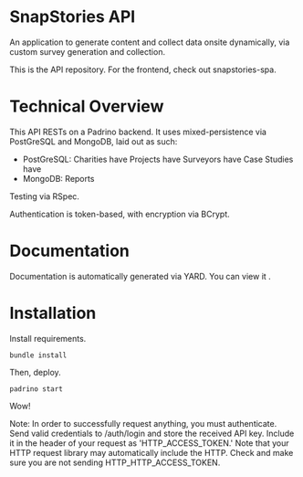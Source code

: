 # SnapStories API
An application to generate content and collect data onsite dynamically, via custom survey generation and collection.

This is the API repository. For the frontend, check out snapstories-spa.

# Technical Overview
This API RESTs on a Padrino backend. It uses mixed-persistence via PostGreSQL and MongoDB, laid out as such:
- PostGreSQL: Charities have Projects have Surveyors have Case Studies have
- MongoDB: Reports

Testing via RSpec.

Authentication is token-based, with encryption via BCrypt.

# Documentation
Documentation is automatically generated via YARD. You can view it <here>.

# Installation
Install requirements.
```
bundle install
```

Then, deploy.
```
padrino start
```

Wow!

Note: In order to successfully request anything, you must authenticate. Send valid credentials to /auth/login and store the received API key. Include it in the header of your request as 'HTTP_ACCESS_TOKEN.' Note that your HTTP request library may automatically include the HTTP. Check and make sure you are not sending HTTP_HTTP_ACCESS_TOKEN.
